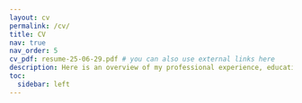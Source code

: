 ```yaml
---
layout: cv
permalink: /cv/
title: CV
nav: true
nav_order: 5
cv_pdf: resume-25-06-29.pdf # you can also use external links here
description: Here is an overview of my professional experience, education, and skills. For more details, download the PDF version by clicking on the icon to the right.
toc:
  sidebar: left
---
```

